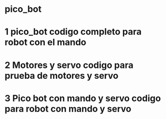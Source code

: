# pico_bot
# 1 pico_bot codigo completo para robot con el mando
# 2 Motores y servo codigo para prueba de motores y servo
# 3 Pico bot con mando y servo codigo para robot con mando y servo 